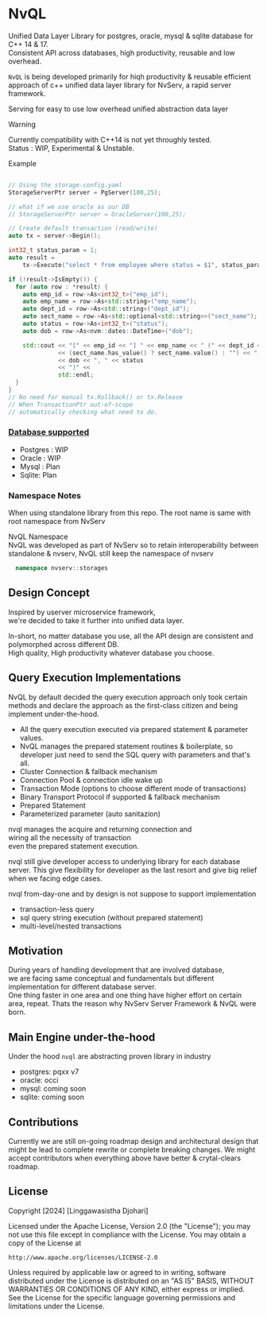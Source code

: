 # NvQL
Unified Data Layer Library for postgres, oracle, mysql &amp; sqlite database for C++ 14 &amp; 17.<br/>
Consistent API across databases, high productivity, reusable and low overhead.

```NvQL``` is being developed primarily for hiqh productivity & reusable  efficient approach of c++ unified data layer library for NvServ, a rapid server framework.

Serving for easy to use low overhead unified abstraction data layer

> [!WARNING]
> Currently compatibility with C++14 is not yet throughly tested.<br/>
> Status : WIP, Experimental & Unstable.
>

Example

```cxx

// Using the storage-config.yaml
StorageServerPtr server = PgServer(100,25);

// what if we use oracle as our DB
// StorageServerPtr server = OracleServer(100,25);

// Create default transaction (read/write)
auto tx = server->Begin();

int32_t status_param = 1;
auto result =
    tx->Execute("select * from employee where status = $1", status_param);

if (!result->IsEmpty()) {
  for (auto row : *result) {
    auto emp_id = row->As<int32_t>("emp_id");
    auto emp_name = row->As<std::string>("emp_name");
    auto dept_id = row->As<std::string>("dept_id");
    auto sect_name = row->As<std::optional<std::string>>("sect_name");
    auto status = row->As<int32_t>("status");
    auto dob = row->As<nvm::dates::DateTime>("dob");

    std::cout << "[" << emp_id << "] " << emp_name << " (" << dept_id << ":"
              << (sect_name.has_value() ? sect_name.value() : "") << ", "
              << dob << ", " << status
              << ")" <<
              std::endl;
  }
}
// No need for manual tx.Rollback() or tx.Release
// When TransactionPtr out-of-scope
// automatically checking what need to do.
```

### <u>Database supported</u>
- Postgres : WIP
- Oracle : WIP
- Mysql : Plan
- Sqlite: Plan

  
### Namespace Notes
When using standalone library from this repo.
The root name is same with root namespace from NvServ

NvQL Namespace<br/>
NvQL was developed as part of NvServ so to retain interoperability between standalone & nvserv, 
NvQL still keep the namespace of nvserv

```cpp
  namespace nvserv::storages
```

## Design Concept

Inspired by userver microservice framework,<br/>
we're decided to take it further into unified data layer.<br/>

In-short, no matter database you use, all the API design are consistent and polymorphed across different DB.<br/>
High quality, High productivity whatever database you choose.

## Query Execution Implementations

NvQL by default decided the query execution approach only took certain methods and declare the approach as the first-class citizen and being implement under-the-hood.
- All the query execution executed via prepared statement & parameter values.
- NvQL manages the prepared statement routines & boilerplate, so developer just need to send the SQL query with parameters and that's all.
- Cluster Connection & fallback mechanism
- Connection Pool & connection idle wake up
- Transaction Mode (options to choose different mode of transactions)
- Binary Transport Protocol if supported & fallback mechanism
- Prepared Statement
- Parameterized parameter (auto sanitazion)
  
nvql manages the acquire and returning connection and <br/>
wiring all the necessity of transaction <br/>
even the prepared statement execution.

nvql still give developer access to underlying library for each database server.
This give flexibility for developer  as the last resort and give big relief when we facing edge cases.

nvql from-day-one and by design is not suppose to support implementation
- transaction-less query
- sql query string execution (without prepared statement)
- multi-level/nested transactions


## Motivation
During years of handling development that are involved database, <br/>
we are facing same conceptual and fundamentals but different implementation for different database server.<br/>
One thing faster in one area and one thing have higher effort on certain area, repeat.
Thats the reason why NvServ Server Framework & NvQL were born.

## Main Engine under-the-hood

Under the hood ```nvql``` are abstracting proven library in industry
- postgres: pqxx v7
- oracle: occi
- mysql: coming soon
- sqlite: coming soon 

## Contributions

Currently we are still on-going roadmap design and architectural design that might be lead to complete rewrite or complete breaking changes.
We might accept contributors when everything above have better & crytal-clears roadmap.

## License

Copyright [2024] [Linggawasistha Djohari]

Licensed under the Apache License, Version 2.0 (the "License");
you may not use this file except in compliance with the License.
You may obtain a copy of the License at

    http://www.apache.org/licenses/LICENSE-2.0

Unless required by applicable law or agreed to in writing, software
distributed under the License is distributed on an "AS IS" BASIS,
WITHOUT WARRANTIES OR CONDITIONS OF ANY KIND, either express or implied.
See the License for the specific language governing permissions and
limitations under the License.
